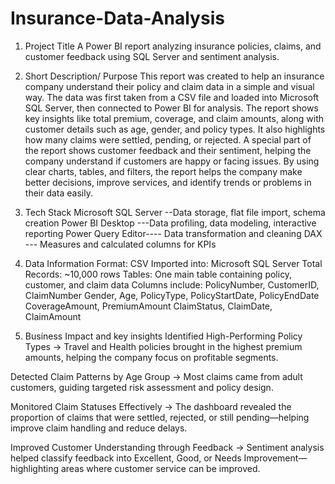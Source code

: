 # Insurance-Data-Analysis
1. Project Title
   A Power BI report analyzing insurance policies, claims, and customer feedback using SQL Server and sentiment analysis.

2. Short Description/ Purpose
   This report was created to help an insurance company understand their policy and claim data in a simple and visual way. The data was first taken from a CSV file and loaded into Microsoft SQL Server, then connected to Power BI for analysis. The report shows key insights like total premium, coverage, and claim amounts, along with customer details such as age, gender, and policy types. It also highlights how many claims were settled, pending, or rejected. A special part of the report shows customer feedback and their sentiment, helping the company understand if customers are happy or facing issues. By using clear charts, tables, and filters, the report helps the company make better decisions, improve services, and identify trends or problems in their data easily.

3. Tech Stack
   Microsoft SQL Server	--Data storage, flat file import, schema creation
   Power BI Desktop	---Data profiling, data modeling, interactive reporting
   Power Query Editor----	Data transformation and cleaning
   DAX	--- Measures and calculated columns for KPIs

4. Data Information
   Format: CSV
   Imported into: Microsoft SQL Server
   Total Records: ~10,000 rows
   Tables: One main table containing policy, customer, and claim data
   Columns include:
   PolicyNumber, CustomerID, ClaimNumber
   Gender, Age, PolicyType, PolicyStartDate, PolicyEndDate
   CoverageAmount, PremiumAmount
   ClaimStatus, ClaimDate, ClaimAmount

5. Business Impact and key insights
   Identified High-Performing Policy Types
→ Travel and Health policies brought in the highest premium amounts, helping the company focus on profitable segments.

  Detected Claim Patterns by Age Group
→ Most claims came from adult customers, guiding targeted risk assessment and policy design.

  Monitored Claim Statuses Effectively
→ The dashboard revealed the proportion of claims that were settled, rejected, or still pending—helping improve claim handling and reduce delays.

  Improved Customer Understanding through Feedback
→ Sentiment analysis helped classify feedback into Excellent, Good, or Needs Improvement—highlighting areas where customer service can be improved.


   
